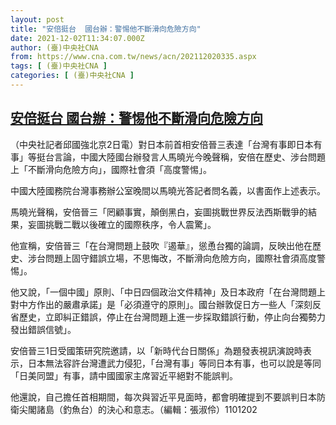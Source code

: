 ```yaml
---
layout: post
title: "安倍挺台  國台辦：警惕他不斷滑向危險方向"
date: 2021-12-02T11:34:07.000Z
author: (臺)中央社CNA
from: https://www.cna.com.tw/news/acn/202112020335.aspx
tags: [ (臺)中央社CNA ]
categories: [ (臺)中央社CNA ]
---
```

<!--1638444847000-->
[安倍挺台  國台辦：警惕他不斷滑向危險方向](https://www.cna.com.tw/news/acn/202112020335.aspx)
------

<div>
<div></div><div><p>（中央社記者邱國強北京2日電）對日本前首相安倍晉三表達「台灣有事即日本有事」等挺台言論，中國大陸國台辦發言人馬曉光今晚聲稱，安倍在歷史、涉台問題上「不斷滑向危險方向」，國際社會須「高度警惕」。</p><p>中國大陸國務院台灣事務辦公室晚間以馬曉光答記者問名義，以書面作上述表示。</p><p>馬曉光聲稱，安倍晉三「罔顧事實，顛倒黑白，妄圖挑戰世界反法西斯戰爭的結果，妄圖挑戰二戰以後確立的國際秩序，令人震驚」。</p><p>他宣稱，安倍晉三「在台灣問題上鼓吹『遏華』，慫恿台獨的論調，反映出他在歷史、涉台問題上固守錯誤立場，不思悔改，不斷滑向危險方向，國際社會須高度警惕」。</p><p>他又說，「一個中國」原則、「中日四個政治文件精神」及日本政府「在台灣問題上對中方作出的嚴肅承諾」是「必須遵守的原則」。國台辦敦促日方一些人「深刻反省歷史，立即糾正錯誤，停止在台灣問題上進一步採取錯誤行動，停止向台獨勢力發出錯誤信號」。</p><p>安倍晉三1日受國策研究院邀請，以「新時代台日關係」為題發表視訊演說時表示，日本無法容許台灣遭武力侵犯，「台灣有事」等同日本有事，也可以說是等同「日美同盟」有事，請中國國家主席習近平絕對不能誤判。</p><p>他還說，自己擔任首相期間，每次與習近平見面時，都會明確提到不要誤判日本防衛尖閣諸島（釣魚台）的決心和意志。（編輯：張淑伶）1101202</p></div>
</div>
